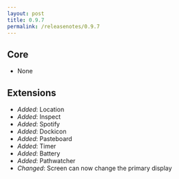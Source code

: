 ```yaml
---
layout: post
title: 0.9.7
permalink: /releasenotes/0.9.7
---
```


## Core
 * None

## Extensions
 * *Added*: Location
 * *Added*: Inspect
 * *Added*: Spotify
 * *Added*: Dockicon
 * *Added*: Pasteboard
 * *Added*: Timer
 * *Added*: Battery
 * *Added*: Pathwatcher
 * *Changed*: Screen can now change the primary display
